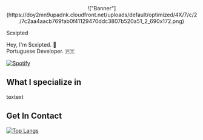 <div align="center">
!["Banner"](https://doy2mn9upadnk.cloudfront.net/uploads/default/optimized/4X/7/c/2/7c2aa4aacb769fab0f41129470ddc3807b520a51_2_690x172.png)
</div>
 
Scxipted
 
Hey, I'm Scxipted. 👋  
Portuguese Developer. 🇵🇹  
 
[![Spotify](https://scxipted.vercel.app/api/spotify)](https://open.spotify.com/user/scxipted)

 
## What I specialize in

 
textext
 
## Get In Contact



[![Top Langs](https://github-readme-stats.vercel.app/api/top-langs/?username=anuraghazra&layout=compact)](https://github.com/anuraghazra/github-readme-stats)
